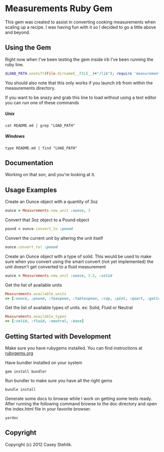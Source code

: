 # Measurements Ruby Gem
This gem was created to assist in converting cooking measurements when scaling up a recipe.
I was having fun with it so I decided to go a little above and beyond.

## Using the Gem
Right now when I've been testing the gem inside irb I've been running the ruby line.

```ruby
$LOAD_PATH.unshift(File.dirname(__FILE__)+"/lib"); require 'measurements'
```

You should also note that this only works if you launch irb from within the measurements directory.

If you want to be snazy and grab this line to load without using a text editor you can run one of these commands

##### Unix

```shell
cat README.md | grep "LOAD_PATH"
```

##### Windows

```shell
type README.md | find "LOAD_PATH"
```

## Documentation
Working on that son, and you're looking at it.

## Usage Examples
Create an Ounce object with a quantity of 3oz

```ruby
ounce = Measurements.new_unit :ounce, 3
```

Convert that 3oz object to a Pound object

```ruby
pound = ounce.convert_to :pound
```

Convert the current unit by altering the unit itself

```ruby
ounce.convert_to! :pound
```

Create an Ounce object with a type of solid. This would be used to make sure when you convert
using the smart convert (not yet implemented) the unit doesn't get converted to a fluid measurement

```ruby
ounce = Measurements.new_unit :ounce, 3.5, :solid
```
	
Get the list of available units

```ruby
Measurements.available_units
=> [:ounce, :pound, :teaspoon, :tablespoon, :cup, :pint, :quart, :gallon, :inch, :foot, :yard, :furlong, :chain, :mile, :thou, :league]
```
	
Get the list of available types of units. ex: Solid, Fluid or Neutral

```ruby
Measurements.available_types
=> [:solid, :fluid, :neutral, :base] 
```
	
## Getting Started with Development
Make sure you have rubygems installed. You can find instructions at [rubygems.org](http://docs.rubygems.org/read/chapter/3)

Have bundler installed on your system

	gem install bundler
	
Run bundler to make sure you have all the right gems

	bundle install
	
Generate some docs to browse while I work on getting some tests ready. After running the following command
browse to the doc directory and open the index.html file in your favorite browser.

	yardoc
	
## Copyright
Copyright (c) 2012 Casey Stehlik.